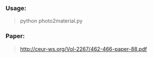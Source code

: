 ### Usage:
> python photo2material.py

### Paper:
> http://ceur-ws.org/Vol-2267/462-466-paper-88.pdf
